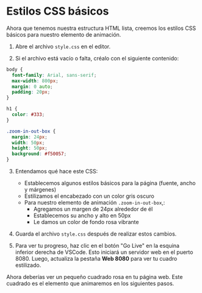 # Estilos CSS básicos

Ahora que tenemos nuestra estructura HTML lista, creemos los estilos CSS básicos para nuestro elemento de animación.

1. Abre el archivo `style.css` en el editor.

2. Si el archivo está vacío o falta, créalo con el siguiente contenido:

```css
body {
  font-family: Arial, sans-serif;
  max-width: 800px;
  margin: 0 auto;
  padding: 20px;
}

h1 {
  color: #333;
}

.zoom-in-out-box {
  margin: 24px;
  width: 50px;
  height: 50px;
  background: #f50057;
}
```

3. Entendamos qué hace este CSS:

   - Establecemos algunos estilos básicos para la página (fuente, ancho y márgenes)
   - Estilizamos el encabezado con un color gris oscuro
   - Para nuestro elemento de animación `.zoom-in-out-box`,:
     - Agregamos un margen de 24px alrededor de él
     - Establecemos su ancho y alto en 50px
     - Le damos un color de fondo rosa vibrante

4. Guarda el archivo `style.css` después de realizar estos cambios.

5. Para ver tu progreso, haz clic en el botón "Go Live" en la esquina inferior derecha de VSCode. Esto iniciará un servidor web en el puerto 8080. Luego, actualiza la pestaña **Web 8080** para ver tu cuadro estilizado.

Ahora deberías ver un pequeño cuadrado rosa en tu página web. Este cuadrado es el elemento que animaremos en los siguientes pasos.
